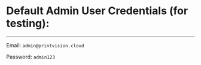 
# Default Admin User Credentials (for testing):

---

Email: `admin@printvision.cloud`

Password: `admin123`
